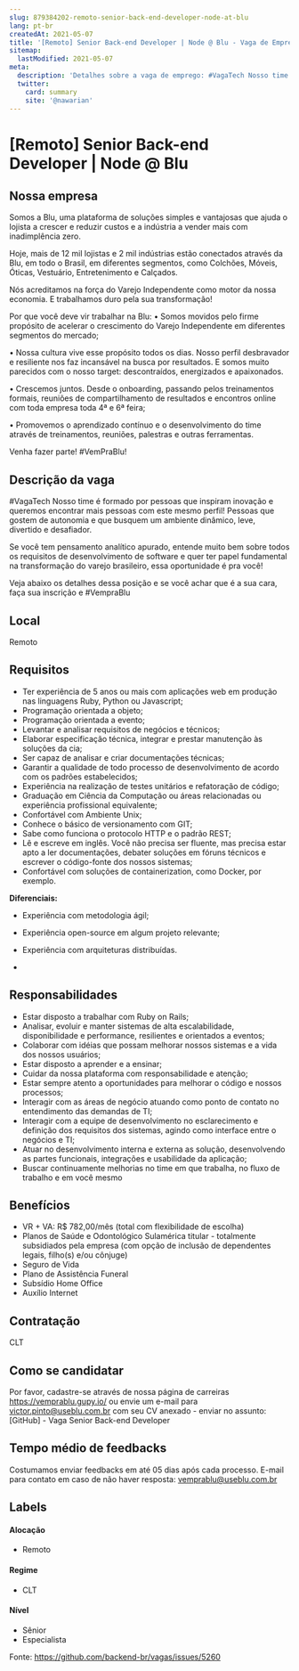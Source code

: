 ```yaml
---
slug: 879384202-remoto-senior-back-end-developer-node-at-blu
lang: pt-br
createdAt: 2021-05-07
title: '[Remoto] Senior Back-end Developer | Node @ Blu - Vaga de Emprego'
sitemap:
  lastModified: 2021-05-07
meta:
  description: 'Detalhes sobre a vaga de emprego: #VagaTech Nosso time é formado por pessoas que inspiram inovação e queremos encontrar mais pessoas com este mesmo perfil! Pessoas que gostem de autonomia e que busquem um ambiente dinâmico, leve, divertido e desafiador. Se você tem pensamento analítico apurado, entende muito bem sobre todos os requisitos de desenvolvimento de software e quer ter papel fundamental na transformação do varejo brasileiro, essa oportunidade é pra você! Veja abaixo os detalhes dessa posição e se você achar que é a sua cara, faça sua inscrição e #VempraBlu'
  twitter:
    card: summary
    site: '@nawarian'
---
```


# [Remoto] Senior Back-end Developer | Node @ Blu

## Nossa empresa

Somos a Blu, uma plataforma de soluções simples e vantajosas que ajuda o lojista a crescer e reduzir custos e a indústria a vender mais com inadimplência zero.

Hoje, mais de 12 mil lojistas e 2 mil indústrias estão conectados através da Blu, em todo o Brasil, em diferentes segmentos, como Colchões, Móveis, Óticas, Vestuário, Entretenimento e Calçados.

Nós acreditamos na força do Varejo Independente como motor da nossa economia. E trabalhamos duro pela sua transformação!

Por que você deve vir trabalhar na Blu:
• Somos movidos pelo firme propósito de acelerar o crescimento do Varejo Independente em diferentes segmentos do mercado;

• Nossa cultura vive esse propósito todos os dias. Nosso perfil desbravador e resiliente nos faz incansável na busca por resultados. E somos muito parecidos com o nosso target: descontraídos, energizados e apaixonados.

• Crescemos juntos. Desde o onboarding, passando pelos treinamentos formais, reuniões de compartilhamento de resultados e encontros online com toda empresa toda 4ª e 6ª feira;

• Promovemos o aprendizado contínuo e o desenvolvimento do time através de treinamentos, reuniões, palestras e outras ferramentas.

﻿Venha fazer parte! #VemPraBlu!

## Descrição da vaga

#VagaTech
Nosso time é formado por pessoas que inspiram inovação e queremos encontrar mais pessoas com este mesmo perfil! Pessoas que gostem de autonomia e que busquem um ambiente dinâmico, leve, divertido e desafiador.

Se você tem pensamento analítico apurado, entende muito bem sobre todos os requisitos de desenvolvimento de software e quer ter papel fundamental na transformação do varejo brasileiro, essa oportunidade é pra você!

Veja abaixo os detalhes dessa posição e se você achar que é a sua cara, faça sua inscrição e #VempraBlu

## Local

Remoto 

## Requisitos

- Ter experiência de 5 anos ou mais com aplicações web em produção nas linguagens Ruby, Python ou Javascript;
- Programação orientada a objeto;
- Programação orientada a evento;
- Levantar e analisar requisitos de negócios e técnicos;
- Elaborar especificação técnica, integrar e prestar manutenção às soluções da cia;
- Ser capaz de analisar e criar documentações técnicas;
- Garantir a qualidade de todo processo de desenvolvimento de acordo com os padrões estabelecidos;
- Experiência na realização de testes unitários e refatoração de código;
- Graduação em Ciência da Computação ou áreas relacionadas ou experiência profissional equivalente;
- Confortável com Ambiente Unix;
- Conhece o básico de versionamento com GIT;
- Sabe como funciona o protocolo HTTP e o padrão REST;
- Lê e escreve em inglês. Você não precisa ser fluente, mas precisa estar apto a ler documentações, debater soluções em fóruns técnicos e escrever o código-fonte dos nossos sistemas;
- Confortável com soluções de containerization, como Docker, por exemplo.

**Diferenciais:**

- Experiência com metodologia ágil;
- Experiência open-source em algum projeto relevante;
- Experiência com arquiteturas distribuídas.

- 
## Responsabilidades

- Estar disposto a trabalhar com Ruby on Rails;
- Analisar, evoluir e manter sistemas de alta escalabilidade, disponibilidade e performance, resilientes e orientados a eventos;
- Colaborar com idéias que possam melhorar nossos sistemas e a vida dos nossos usuários;
- Estar disposto a aprender e a ensinar;
- Cuidar da nossa plataforma com responsabilidade e atenção;
- Estar sempre atento a oportunidades para melhorar o código e nossos processos;
- Interagir com as áreas de negócio atuando como ponto de contato no entendimento das demandas de TI;
- Interagir com a equipe de desenvolvimento no esclarecimento e definição dos requisitos dos sistemas, agindo como interface entre o negócios e TI;
- Atuar no desenvolvimento interna e externa as solução, desenvolvendo as partes funcionais, integrações e usabilidade da aplicação;
- Buscar continuamente melhorias no time em que trabalha, no fluxo de trabalho e em você mesmo

## Benefícios

- VR + VA: R$ 782,00/mês (total com flexibilidade de escolha)
- Planos de Saúde e Odontológico Sulamérica titular - totalmente subsidiados pela empresa (com opção de inclusão de dependentes legais, filho(s) e/ou cônjuge)
- Seguro de Vida
- Plano de Assistência Funeral
- Subsídio Home Office
- Auxílio Internet

## Contratação

CLT

## Como se candidatar

Por favor, cadastre-se através de nossa página de carreiras https://vemprablu.gupy.io/
ou envie um e-mail para victor.pinto@useblu.com.br com seu CV anexado - enviar no assunto: [GitHub] - Vaga Senior Back-end Developer

## Tempo médio de feedbacks

Costumamos enviar feedbacks em até 05 dias após cada processo.
E-mail para contato em caso de não haver resposta: vemprablu@useblu.com.br

## Labels
<!-- retire os labels que não fazem sentido à vaga -->

#### Alocação
- Remoto

#### Regime
- CLT

#### Nível
- Sênior
- Especialista


Fonte: https://github.com/backend-br/vagas/issues/5260